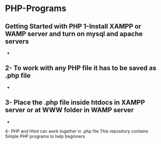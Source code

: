 # PHP-Programs
Getting Started with PHP
1-Install XAMPP or WAMP server and turn on mysql and apache servers
-
-
2- To work with any PHP file it has to be saved as .php file
-
-
3- Place the .php file inside <bold>htdocs</bold> in XAMPP server or at WWW folder in WAMP server
-
-
4- PHP and Html can work together in .php file
This repository contains Simple PHP programs to help beginners 
